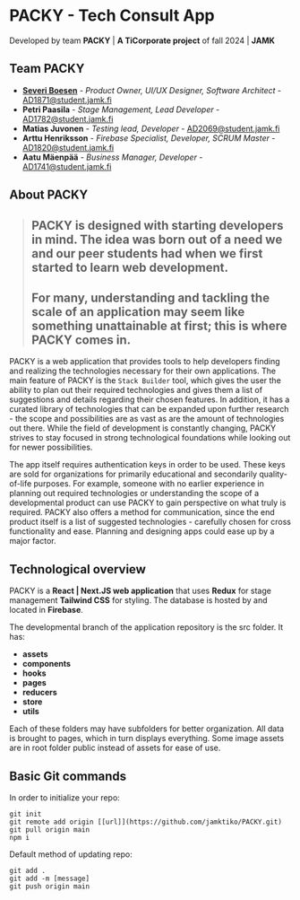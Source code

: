# PACKY - Tech Consult App
Developed by team **PACKY** | **A TiCorporate project** of fall 2024 | **JAMK**

## Team PACKY
- [**Severi Boesen**](https://boesen.netlify.app/)       - *Product Owner, UI/UX Designer, Software Architect* - AD1871@student.jamk.fi
- **Petri Paasila**       - *Stage Management, Lead Developer*  -  AD1782@student.jamk.fi
- **Matias Juvonen**      - *Testing lead, Developer*  -  AD2069@student.jamk.fi
- **Arttu Henriksson**    - *Firebase Specialist, Developer, SCRUM Master*  -  AD1820@student.jamk.fi
- **Aatu Mäenpää**        - *Business Manager, Developer*  -  AD1741@student.jamk.fi

## About PACKY
> ## PACKY is designed with starting developers in mind. The idea was born out of a need we and our peer students had when we first started to learn web development.
> ## For many, understanding and tackling the scale of an application may seem like something unattainable at first; this is where PACKY comes in.

PACKY is a web application that provides tools to help developers finding and realizing the technologies necessary for their own applications. The main feature of PACKY is the `Stack Builder` tool, which gives the user the ability to plan out their required technologies and gives them a list of suggestions and details regarding their chosen features. In addition, it has a curated library of technologies that can be expanded upon further research - the scope and possibilities are as vast as are the amount of technologies out there. While the field of development is constantly changing, PACKY strives to stay focused in strong technological foundations while looking out for newer possibilities.

The app itself requires authentication keys in order to be used. These keys are sold for organizations for primarily educational and secondarily quality-of-life purposes. For example, someone with no earlier experience in planning out required technologies or understanding the scope of a developmental product can use PACKY to gain perspective on what truly is required. PACKY also offers a method for communication, since the end product itself is a list of suggested technologies - carefully chosen for cross functionality and ease. Planning and designing apps could ease up by a major factor.

## Technological overview
PACKY is a **React | Next.JS web application** that uses **Redux** for stage management **Tailwind CSS** for styling. The database is hosted by and located in **Firebase**.

The developmental branch of the application repository is the src folder. It has:
- **assets**
- **components**
- **hooks**
- **pages**
- **reducers**
- **store**
- **utils**

Each of these folders may have subfolders for better organization. 
All data is brought to pages, which in turn displays everything.
Some image assets are in root folder public instead of assets for ease of use.

## Basic Git commands
In order to initialize your repo:
```
git init
git remote add origin [[url]](https://github.com/jamktiko/PACKY.git)
git pull origin main
npm i
```

Default method of updating repo:
```
git add .
git add -m [message]
git push origin main
```
